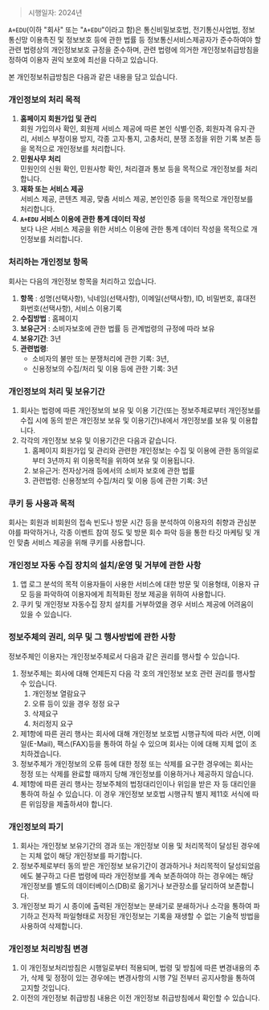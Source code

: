 > 시행일자: 2024년

`A+EDU`(이하 "회사" 또는 "`A+EDU`"이라고 함)은 통신비밀보호법, 전기통신사업법, 정보통신망 이용촉진 및 정보보호 등에 관한 법률 등 정보통신서비스제공자가 준수하여야 할 관련 법령상의 개인정보보호 규정을 준수하며, 관련 법령에 의거한 개인정보취급방침을 정하여 이용자 권익 보호에 최선을 다하고 있습니다.

본 개인정보취급방침은 다음과 같은 내용을 담고 있습니다.

### 개인정보의 처리 목적

1. **홈페이지 회원가입 및 관리**  
   회원 가입의사 확인, 회원제 서비스 제공에 따른 본인 식별·인증, 회원자격 유지·관리, 서비스 부정이용 방지, 각종 고지·통지, 고충처리, 분쟁 조정을 위한 기록 보존 등을 목적으로 개인정보를 처리합니다.
2. **민원사무 처리**  
   민원인의 신원 확인, 민원사항 확인, 처리결과 통보 등을 목적으로 개인정보를 처리합니다.
3. **재화 또는 서비스 제공**  
   서비스 제공, 콘텐츠 제공, 맞춤 서비스 제공, 본인인증 등을 목적으로 개인정보를 처리합니다.
4. **`A+EDU` 서비스 이용에 관한 통계 데이터 작성**  
   보다 나은 서비스 제공을 위한 서비스 이용에 관한 통계 데이터 작성을 목적으로 개인정보를 처리합니다.

### 처리하는 개인정보 항목

회사는 다음의 개인정보 항목을 처리하고 있습니다.

1. **항목** : 성명(선택사항), 닉네임(선택사항), 이메일(선택사항), ID, 비밀번호, 휴대전화번호(선택사항), 서비스 이용기록
2. **수집방법** : 홈페이지
3. **보유근거** : 소비자보호에 관한 법률 등 관계법령의 규정에 따라 보유
4. **보유기간**: 3년
5. **관련법령**:
    - 소비자의 불만 또는 분쟁처리에 관한 기록: 3년,
    - 신용정보의 수집/처리 및 이용 등에 관한 기록: 3년

### 개인정보의 처리 및 보유기간

1. 회사는 법령에 따른 개인정보의 보유 및 이용 기간(또는 정보주체로부터 개인정보를 수집 시에 동의 받은 개인정보 보유 및 이용기간)내에서 개인정보를 보유 및 이용합니다.
2. 각각의 개인정보 보유 및 이용기간은 다음과 같습니다.
    1. 홈페이지 회원가입 및 관리와 관련한 개인정보는 수집 및 이용에 관한 동의일로부터 3년까지 위 이용목적을 위하여 보유 및 이용됩니다.
    2. 보유근거: 전자상거래 등에서의 소비자 보호에 관한 법률
    3. 관련법령: 신용정보의 수집/처리 및 이용 등에 관한 기록: 3년

### 쿠키 등 사용과 목적

회사는 회원과 비회원의 접속 빈도나 방문 시간 등을 분석하여 이용자의 취향과 관심분야를 파악하거나, 각종 이벤트 참여 정도 및 방문 회수 파악 등을 통한 타깃 마케팅 및 개인 맞춤 서비스 제공을 위해 쿠키를 사용합니다.

### 개인정보 자동 수집 장치의 설치/운영 및 거부에 관한 사항

1. 앱 로그 분석의 목적
   이용자들이 사용한 서비스에 대한 방문 및 이용형태, 이용자 규모 등을 파악하여 이용자에게 최적화된 정보 제공을 위하여 사용합니다.
2. 쿠키 및 개인정보 자동수집 장치 설치를 거부하였을 경우 서비스 제공에 어려움이 있을 수 있습니다.

### 정보주체의 권리, 의무 및 그 행사방법에 관한 사항

정보주체인 이용자는 개인정보주체로서 다음과 같은 권리를 행사할 수 있습니다.

1. 정보주체는 회사에 대해 언제든지 다음 각 호의 개인정보 보호 관련 권리를 행사할 수 있습니다.
    1. 개인정보 열람요구
    2. 오류 등이 있을 경우 정정 요구
    3. 삭제요구
    4. 처리정지 요구
2. 제1항에 따른 권리 행사는 회사에 대해 개인정보 보호법 시행규칙에 따라 서면, 이메일(E-Mail), 팩스(FAX)등을 통하여 하실 수 있으며 회사는 이에 대해 지체 없이 조치하겠습니다.
3. 정보주체가 개인정보의 오류 등에 대한 정정 또는 삭제를 요구한 경우에는 회사는 정정 또는 삭제를 완료할 때까지 당해 개인정보를 이용하거나 제공하지 않습니다.
4. 제1항에 따른 권리 행사는 정보주체의 법정대리인이나 위임을 받은 자 등 대리인을 통하여 하실 수 있습니다. 이 경우 개인정보 보호법 시행규칙 별지 제11호 서식에 따른 위임장을 제출하셔야 합니다.

### 개인정보의 파기

1. 회사는 개인정보 보유기간의 경과 또는 개인정보 이용 및 처리목적이 달성된 경우에는 지체 없이 해당 개인정보를 파기합니다.
2. 정보주체로부터 동의 받은 개인정보 보유기간이 경과하거나 처리목적이 달성되었음에도 불구하고 다른 법령에 따라 개인정보를 계속 보존하여야 하는 경우에는 해당 개인정보를 별도의 데이터베이스(DB)로 옮기거나 보관장소를 달리하여 보존합니다.
3. 개인정보 파기 시 종이에 출력된 개인정보는 분쇄기로 분쇄하거나 소각을 통하여 파기하고 전자적 파일형태로 저장된 개인정보는 기록을 재생할 수 없는 기술적 방법을 사용하여 삭제합니다.

### 개인정보 처리방침 변경

1. 이 개인정보처리방침은 시행일로부터 적용되며, 법령 및 방침에 따른 변경내용의 추가, 삭제 및 정정이 있는 경우에는 변경사항의 시행 7일 전부터 공지사항을 통하여 고지할 것입니다.
2. 이전의 개인정보 취급방침 내용은 이전 개인정보 취급방침에서 확인할 수 있습니다.
